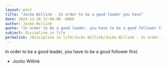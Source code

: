 ```yaml
---
layout: post
title: "Jocko Willink - In order to be a good leader you have"
date: 2024-12-28 12:00:00 -0000
author: Jocko Willink
quote: "In order to be a good leader, you have to be a good follower first."
subject: Discipline in life
permalink: /Discipline in life/Jocko Willink/Jocko Willink - In order to be a good leader you have
---
```


In order to be a good leader, you have to be a good follower first.

- Jocko Willink
